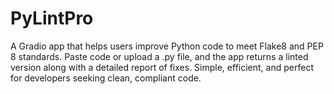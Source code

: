 # PyLintPro
A Gradio app that helps users improve Python code to meet Flake8 and PEP 8 standards. Paste code or upload a .py file, and the app returns a linted version along with a detailed report of fixes. Simple, efficient, and perfect for developers seeking clean, compliant code.
